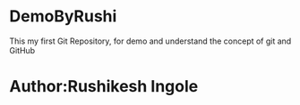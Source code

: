 # DemoByRushi
This my first Git Repository, for demo and understand the concept of git and GitHub <br>
<h1>Author:Rushikesh Ingole</h1>
